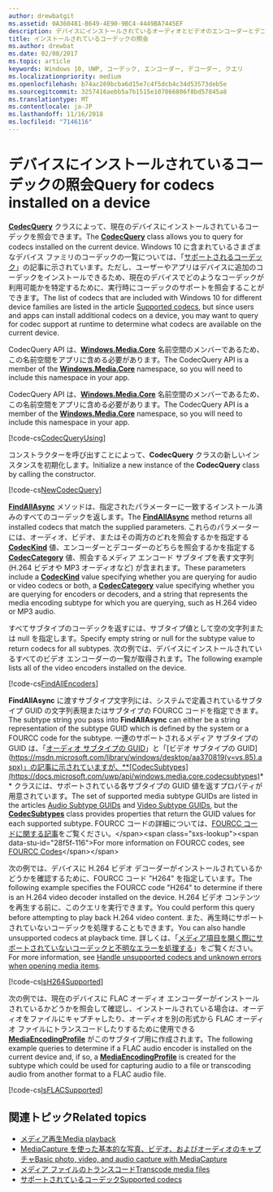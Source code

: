 ```yaml
---
author: drewbatgit
ms.assetid: 0A360481-B649-4E90-9BC4-4449BA7445EF
description: デバイスにインストールされているオーディオとビデオのエンコーダーとデコーダーを照会します。
title: インストールされているコーデックの照会
ms.author: drewbat
ms.date: 02/08/2017
ms.topic: article
keywords: Windows 10, UWP, コーデック, エンコーダー, デコーダー, クエリ
ms.localizationpriority: medium
ms.openlocfilehash: b74ac269bcba6d15e7c4f5dcb4c34d53573deb5e
ms.sourcegitcommit: 3257416aebb5a7b1515e107866806f8bd57845a8
ms.translationtype: MT
ms.contentlocale: ja-JP
ms.lasthandoff: 11/16/2018
ms.locfileid: "7146116"
---
```

# <a name="query-for-codecs-installed-on-a-device"></a><span data-ttu-id="28f5f-104">デバイスにインストールされているコーデックの照会</span><span class="sxs-lookup"><span data-stu-id="28f5f-104">Query for codecs installed on a device</span></span>
<span data-ttu-id="28f5f-105">**[CodecQuery](https://docs.microsoft.com/uwp/api/windows.media.core.codecquery)** クラスによって、現在のデバイスにインストールされているコーデックを照会できます。</span><span class="sxs-lookup"><span data-stu-id="28f5f-105">The **[CodecQuery](https://docs.microsoft.com/uwp/api/windows.media.core.codecquery)** class allows you to query for codecs installed on the current device.</span></span> <span data-ttu-id="28f5f-106">Windows 10 に含まれているさまざまなデバイス ファミリのコーデックの一覧については、「[サポートされるコーデック](supported-codecs.md)」の記事に示されています。ただし、ユーザーやアプリはデバイスに追加のコーデックをインストールできるため、現在のデバイスでどのようなコーデックが利用可能かを特定するために、実行時にコーデックのサポートを照会することができます。</span><span class="sxs-lookup"><span data-stu-id="28f5f-106">The list of codecs that are included with Windows 10 for different device families are listed in the article [Supported codecs](supported-codecs.md), but since users and apps can install additional codecs on a device, you may want to query for codec support at runtime to determine what codecs are available on the current device.</span></span>

<span data-ttu-id="28f5f-107">CodecQuery API は、**[Windows.Media.Core](https://docs.microsoft.com/uwp/api/windows.media.core)** 名前空間のメンバーであるため、この名前空間をアプリに含める必要があります。</span><span class="sxs-lookup"><span data-stu-id="28f5f-107">The CodecQuery API is a member of the **[Windows.Media.Core](https://docs.microsoft.com/uwp/api/windows.media.core)** namespace, so you will need to include this namespace in your app.</span></span>

<span data-ttu-id="28f5f-108">CodecQuery API は、**[Windows.Media.Core](https://docs.microsoft.com/uwp/api/windows.media.core)** 名前空間のメンバーであるため、この名前空間をアプリに含める必要があります。</span><span class="sxs-lookup"><span data-stu-id="28f5f-108">The CodecQuery API is a member of the **[Windows.Media.Core](https://docs.microsoft.com/uwp/api/windows.media.core)** namespace, so you will need to include this namespace in your app.</span></span>

[!code-cs[CodecQueryUsing](./code/TranscodeWin10/cs/MainPage.xaml.cs#SnippetCodecQueryUsing)]

<span data-ttu-id="28f5f-109">コンストラクターを呼び出すことによって、**CodecQuery** クラスの新しいインスタンスを初期化します。</span><span class="sxs-lookup"><span data-stu-id="28f5f-109">Initialize a new instance of the **CodecQuery** class by calling the constructor.</span></span>

[!code-cs[NewCodecQuery](./code/TranscodeWin10/cs/MainPage.xaml.cs#SnippetNewCodecQuery)]

<span data-ttu-id="28f5f-110">**[FindAllAsync](https://docs.microsoft.com/uwp/api/windows.media.core.codecquery.findallasync)** メソッドは、指定されたパラメーターに一致するインストール済みのすべてのコーデックを返します。</span><span class="sxs-lookup"><span data-stu-id="28f5f-110">The **[FindAllAsync](https://docs.microsoft.com/uwp/api/windows.media.core.codecquery.findallasync)** method returns all installed codecs that match the supplied parameters.</span></span> <span data-ttu-id="28f5f-111">これらのパラメーターには、オーディオ、ビデオ、またはその両方のどれを照会するかを指定する **[CodecKind](https://docs.microsoft.com/uwp/api/windows.media.core.codeckind)** 値、エンコーダーとデコーダーのどちらを照会するかを指定する **[CodecCategory](https://docs.microsoft.com/uwp/api/windows.media.core.codeccategory)** 値、照会するメディア エンコード サブタイプを表す文字列 (H.264 ビデオや MP3 オーディオなど) が含まれます。</span><span class="sxs-lookup"><span data-stu-id="28f5f-111">These parameters include a **[CodecKind](https://docs.microsoft.com/uwp/api/windows.media.core.codeckind)** value specifying whether you are querying for audio or video codecs or both, a **[CodecCategory](https://docs.microsoft.com/uwp/api/windows.media.core.codeccategory)** value specifying whether you are querying for encoders or decoders, and a string that represents the media encoding subtype for which you are querying, such as H.264 video or MP3 audio.</span></span>

<span data-ttu-id="28f5f-112">すべてサブタイプのコーデックを返すには、サブタイプ値として空の文字列または null を指定します。</span><span class="sxs-lookup"><span data-stu-id="28f5f-112">Specify empty string or null for the subtype value to return codecs for all subtypes.</span></span> <span data-ttu-id="28f5f-113">次の例では、デバイスにインストールされているすべてのビデオ エンコーダーの一覧が取得されます。</span><span class="sxs-lookup"><span data-stu-id="28f5f-113">The following example lists all of the video encoders installed on the device.</span></span>

[!code-cs[FindAllEncoders](./code/TranscodeWin10/cs/MainPage.xaml.cs#SnippetFindAllEncoders)]

<span data-ttu-id="28f5f-114">**FindAllAsync** に渡すサブタイプ文字列には、システムで定義されているサブタイプ GUID の文字列表現またはサブタイプの FOURCC コードを指定できます。</span><span class="sxs-lookup"><span data-stu-id="28f5f-114">The subtype string you pass into **FindAllAsync** can either be a string representation of the subtype GUID which is defined by the system or a FOURCC code for the subtype.</span></span> <span data-ttu-id="28f5f-115">一連のサポートされるメディア サブタイプの GUID は、「[オーディオ サブタイプの GUID](https://msdn.microsoft.com/library/windows/desktop/aa372553(v=vs.85).aspx)」と「[ビデオ サブタイプの GUID](https://msdn.microsoft.com/library/windows/desktop/aa370819(v=vs.85).aspx)」の記事に示されていますが、**[CodecSubtypes](https://docs.microsoft.com/uwp/api/windows.media.core.codecsubtypes)** クラスには、サポートされている各サブタイプの GUID 値を返すプロパティが用意されています。</span><span class="sxs-lookup"><span data-stu-id="28f5f-115">The set of supported media subtype GUIDs are listed in the articles [Audio Subtype GUIDs](https://msdn.microsoft.com/library/windows/desktop/aa372553(v=vs.85).aspx) and [Video Subtype GUIDs](https://msdn.microsoft.com/library/windows/desktop/aa370819(v=vs.85).aspx), but the **[CodecSubtypes](https://docs.microsoft.com/uwp/api/windows.media.core.codecsubtypes)** class provides properties that return the GUID values for each supported subtype.</span></span> <span data-ttu-id="28f5f-116">FOURCC コードの詳細については、[FOURCC コードに関する記事](https://msdn.microsoft.com/library/windows/desktop/dd375802(v=vs.85).aspx)をご覧ください。</span><span class="sxs-lookup"><span data-stu-id="28f5f-116">For more information on FOURCC codes, see [FOURCC Codes](https://msdn.microsoft.com/library/windows/desktop/dd375802(v=vs.85).aspx)</span></span> 

<span data-ttu-id="28f5f-117">次の例では、デバイスに H.264 ビデオ デコーダーがインストールされているかどうかを確認するために、FOURCC コード "H264" を指定しています。</span><span class="sxs-lookup"><span data-stu-id="28f5f-117">The following example specifies the FOURCC code "H264" to determine if there is an H.264 video decoder installed on the device.</span></span> <span data-ttu-id="28f5f-118">H.264 ビデオ コンテンツを再生する前に、このクエリを実行できます。</span><span class="sxs-lookup"><span data-stu-id="28f5f-118">You could perform this query before attempting to play back H.264 video content.</span></span> <span data-ttu-id="28f5f-119">また、再生時にサポートされていないコーデックを処理することもできます。</span><span class="sxs-lookup"><span data-stu-id="28f5f-119">You can also handle unsupported codecs at playback time.</span></span> <span data-ttu-id="28f5f-120">詳しくは、「[メディア項目を開く際にサポートされていないコーデックと不明なエラーを処理する](https://docs.microsoft.com/windows/uwp/audio-video-camera/media-playback-with-mediasource#handle-unsupported-codecs-and-unknown-errors-when-opening-media-items)」をご覧ください。</span><span class="sxs-lookup"><span data-stu-id="28f5f-120">For more information, see [Handle unsupported codecs and unknown errors when opening media items](https://docs.microsoft.com/windows/uwp/audio-video-camera/media-playback-with-mediasource#handle-unsupported-codecs-and-unknown-errors-when-opening-media-items).</span></span>

[!code-cs[IsH264Supported](./code/TranscodeWin10/cs/MainPage.xaml.cs#SnippetIsH264Supported)]

<span data-ttu-id="28f5f-121">次の例では、現在のデバイスに FLAC オーディオ エンコーダーがインストールされているかどうかを照会して確認し、インストールされている場合は、オーディオをファイルにキャプチャしたり、オーディオを別の形式から FLAC オーディオ ファイルにトランスコードしたりするために使用できる **[MediaEncodingProfile](https://docs.microsoft.com/uwp/api/Windows.Media.MediaProperties.MediaEncodingProfile)** がこのサブタイプ用に作成されます。</span><span class="sxs-lookup"><span data-stu-id="28f5f-121">The following example queries to determine if a FLAC audio encoder is installed on the current device and, if so, a **[MediaEncodingProfile](https://docs.microsoft.com/uwp/api/Windows.Media.MediaProperties.MediaEncodingProfile)** is created for the subtype which could be used for capturing audio to a file or transcoding audio from another format to a FLAC audio file.</span></span>

[!code-cs[IsFLACSupported](./code/TranscodeWin10/cs/MainPage.xaml.cs#SnippetIsFLACSupported)]

## <a name="related-topics"></a><span data-ttu-id="28f5f-122">関連トピック</span><span class="sxs-lookup"><span data-stu-id="28f5f-122">Related topics</span></span>

* [<span data-ttu-id="28f5f-123">メディア再生</span><span class="sxs-lookup"><span data-stu-id="28f5f-123">Media playback</span></span>](media-playback.md)
* [<span data-ttu-id="28f5f-124">MediaCapture を使った基本的な写真、ビデオ、およびオーディオのキャプチャ</span><span class="sxs-lookup"><span data-stu-id="28f5f-124">Basic photo, video, and audio capture with MediaCapture</span></span>](basic-photo-video-and-audio-capture-with-MediaCapture.md)
* [<span data-ttu-id="28f5f-125">メディア ファイルのトランスコード</span><span class="sxs-lookup"><span data-stu-id="28f5f-125">Transcode media files</span></span>](transcode-media-files.md)
* [<span data-ttu-id="28f5f-126">サポートされているコーデック</span><span class="sxs-lookup"><span data-stu-id="28f5f-126">Supported codecs</span></span>](supported-codecs.md)
 

 




